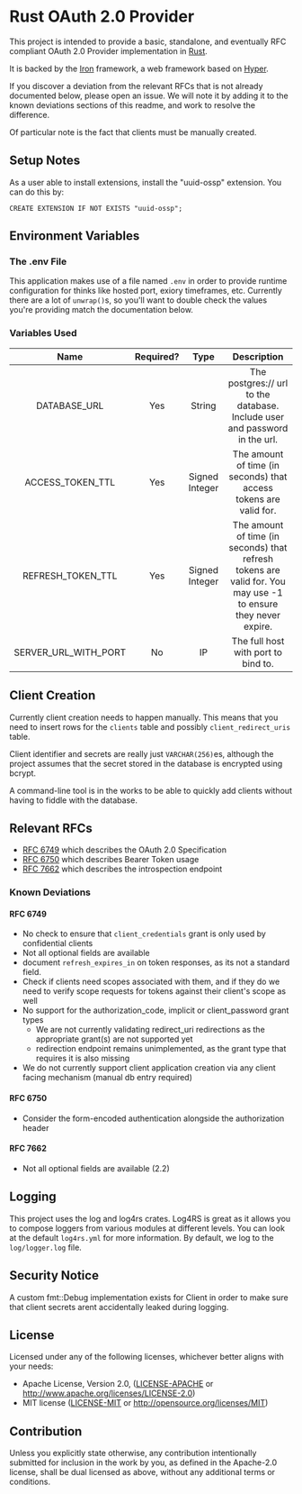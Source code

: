 # Rust OAuth 2.0 Provider

This project is intended to provide a basic, standalone, and eventually RFC compliant OAuth 2.0 Provider implementation in [Rust](https://www.rust-lang.org).

It is backed by the [Iron](https://github.com/iron/iron) framework, a web framework based on [Hyper](https://github.com/hyperium/hyper).

If you discover a deviation from the relevant RFCs that is not already documented below, please open an issue. We will note it by adding it to the known deviations sections of this readme, and work to resolve the difference.

Of particular note is the fact that clients must be manually created.

## Setup Notes
As a user able to install extensions, install the "uuid-ossp" extension. You can do this by:
```
CREATE EXTENSION IF NOT EXISTS "uuid-ossp";
```

## Environment Variables
### The .env File
This application makes use of a file named `.env` in order to provide runtime configuration for thinks like hosted port, exiory timeframes, etc.
Currently there are a lot of `unwrap()`s, so you'll want to double check the values you're providing match the documentation below.

### Variables Used
| Name | Required? | Type | Description |
| :-: | :-: | :-: | :-: |
| DATABASE_URL | Yes | String | The postgres:// url to the database. Include user and password in the url. |
| ACCESS_TOKEN_TTL | Yes | Signed Integer |  The amount of time (in seconds) that access tokens are valid for. |
| REFRESH_TOKEN_TTL | Yes | Signed Integer | The amount of time (in seconds) that refresh tokens are valid for. You may use -1 to ensure they never expire. |
| SERVER_URL_WITH_PORT | No | IP | The full host with port to bind to. |

## Client Creation
Currently client creation needs to happen manually. This means that you need to insert rows for the `clients` table and possibly `client_redirect_uris` table.

Client identifier and secrets are really just `VARCHAR(256)`es, although the project assumes that the secret stored in the database is encrypted using bcrypt.

A command-line tool is in the works to be able to quickly add clients without having to fiddle with the database.

## Relevant RFCs
- [RFC 6749](https://tools.ietf.org/html/rfc6749) which describes the OAuth 2.0 Specification
- [RFC 6750](https://tools.ietf.org/html/rfc6750) which describes Bearer Token usage
- [RFC 7662](https://tools.ietf.org/html/rfc7662) which describes the introspection endpoint

### Known Deviations
#### RFC 6749
- No check to ensure that `client_credentials` grant is only used by confidential clients
- Not all optional fields are available
- document `refresh_expires_in` on token responses, as its not a standard field.
- Check if clients need scopes associated with them, and if they do we need to verify scope requests for tokens against their client's scope as well
- No support for the authorization_code, implicit or client_password grant types 
    - We are not currently validating redirect_uri redirections as the appropriate grant(s) are not supported yet
    - redirection endpoint remains unimplemented, as the grant type that requires it is also missing
- We do not currently support client application creation via any client facing mechanism (manual db entry required)

#### RFC 6750
- Consider the form-encoded authentication alongside the authorization header

#### RFC 7662
- Not all optional fields are available (2.2)

## Logging
This project uses the log and log4rs crates. Log4RS is great as it allows you to compose loggers from various modules at different levels. You can look at the default `log4rs.yml` for more information. By default, we log to the `log/logger.log` file.

## Security Notice
A custom fmt::Debug implementation exists for Client in order to make sure that client secrets arent accidentally leaked during logging.

## License
Licensed under any of the following licenses, whichever better aligns with your needs:
 - Apache License, Version 2.0, ([LICENSE-APACHE](LICENSE-APACHE) or http://www.apache.org/licenses/LICENSE-2.0)
 - MIT license ([LICENSE-MIT](LICENSE-MIT) or http://opensource.org/licenses/MIT)

## Contribution
Unless you explicitly state otherwise, any contribution intentionally submitted for inclusion in the work by you, as defined in the Apache-2.0 license, shall be dual licensed as above, without any additional terms or conditions.